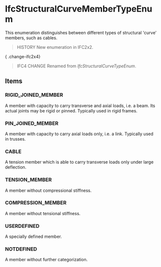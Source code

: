 # IfcStructuralCurveMemberTypeEnum

This enumeration distinguishes between different types of structural 'curve' members, such as cables.<!-- end of definition -->

> HISTORY  New enumeration in IFC2x2.

{ .change-ifc2x4}
> IFC4 CHANGE  Renamed from _IfcStructuralCurveTypeEnum_.

## Items

### RIGID_JOINED_MEMBER
A member with capacity to carry transverse and axial loads, i.e. a beam. Its actual joints may be rigid or pinned. Typically used in rigid frames.

### PIN_JOINED_MEMBER
A member with capacity to carry axial loads only, i.e. a link. Typically used in trusses.

### CABLE
A tension member which is able to carry transverse loads only under large deflection.

### TENSION_MEMBER
A member without compressional stiffness.

### COMPRESSION_MEMBER
A member without tensional stiffness.

### USERDEFINED
A specially defined member.

### NOTDEFINED
A member without further categorization.
